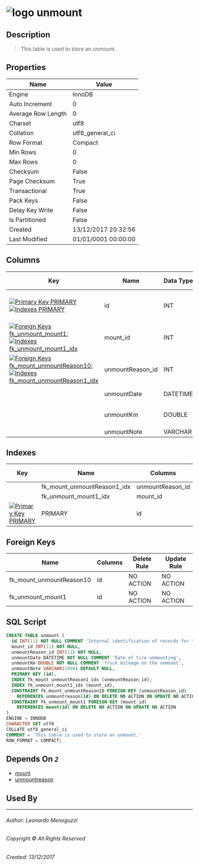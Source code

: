

# ![logo](../../../../../Images/table.svg) unmount

## <a name="#Description"></a>Description
> This table is used to store an unmount.
## <a name="#Properties"></a>Properties
|Name|Value|
|---|---|
|Engine|InnoDB|
|Auto Increment|0|
|Average Row Length|0|
|Charset|utf8|
|Collation|utf8_general_ci|
|Row Format|Compact|
|Min Rows|0|
|Max Rows|0|
|Checksum|False|
|Page Checksum|True|
|Transactional|True|
|Pack Keys|False|
|Delay Key Write|False|
|Is Partitioned|False|
|Created|13/12/2017 20:32:56|
|Last Modified|01/01/0001 00:00:00|


## <a name="#Columns"></a>Columns
|Key|Name|Data Type|Length|Precision|Scale|Not Null|Auto Increment|Default|Virtual|Unsigned|Zerofill|Binary|Description
|---|---|---|---|---|---|---|---|---|---|---|---|---|---
|[![Primary Key PRIMARY](../../../../../Images/primarykey.svg)](#Indexes)[![Indexes PRIMARY](../../../../../Images/index.svg)](#Indexes)|id|INT||11||True|False||False|False|False|False|Internal identification of records for this table|
|[![Foreign Keys fk_unmount_mount1: ](../../../../../Images/foreignkey.svg)](#ForeignKeys)[![Indexes fk_unmount_mount1_idx](../../../../../Images/index.svg)](#Indexes)|mount_id|INT||11||True|False||False|False|False|False||
|[![Foreign Keys fk_mount_unmountReason10: ](../../../../../Images/foreignkey.svg)](#ForeignKeys)[![Indexes fk_mount_unmountReason1_idx](../../../../../Images/index.svg)](#Indexes)|unmountReason_id|INT||11||True|False||False|False|False|False||
||unmountDate|DATETIME||||True|False||False|False|False|False|Date of tire unmounting|
||unmountKm|DOUBLE||||True|False||False|False|False|False|Truck mileage on the unmount|
||unmountNote|VARCHAR|1000|||False|False|NULL|False|False|False|False||

## <a name="#Indexes"></a>Indexes
|Key|Name|Columns|Unique|Type|Key Lengths
|---|---|---|---|---|---
||fk_mount_unmountReason1_idx|unmountReason_id|False|BTREE||
||fk_unmount_mount1_idx|mount_id|False|BTREE||
|[![Primary Key PRIMARY](../../../../../Images/primarykey.svg)](#Indexes)|PRIMARY|id|True|BTREE||

## <a name="#ForeignKeys"></a>Foreign Keys
|Name|Columns|Delete Rule|Update Rule
|---|---|---|---
|fk_mount_unmountReason10|id|NO ACTION|NO ACTION|
|fk_unmount_mount1|id|NO ACTION|NO ACTION|

## <a name="#SqlScript"></a>SQL Script
```SQL
CREATE TABLE unmount (
  id INT(11) NOT NULL COMMENT 'Internal identification of records for this table',
  mount_id INT(11) NOT NULL,
  unmountReason_id INT(11) NOT NULL,
  unmountDate DATETIME NOT NULL COMMENT 'Date of tire unmounting',
  unmountKm DOUBLE NOT NULL COMMENT 'Truck mileage on the unmount',
  unmountNote VARCHAR(1000) DEFAULT NULL,
  PRIMARY KEY (id),
  INDEX fk_mount_unmountReason1_idx (unmountReason_id),
  INDEX fk_unmount_mount1_idx (mount_id),
  CONSTRAINT fk_mount_unmountReason10 FOREIGN KEY (unmountReason_id)
    REFERENCES unmountreason(id) ON DELETE NO ACTION ON UPDATE NO ACTION,
  CONSTRAINT fk_unmount_mount1 FOREIGN KEY (mount_id)
    REFERENCES mount(id) ON DELETE NO ACTION ON UPDATE NO ACTION
)
ENGINE = INNODB
CHARACTER SET utf8
COLLATE utf8_general_ci
COMMENT = 'This table is used to store an unmount.'
ROW_FORMAT = COMPACT;
```

## <a name="#DependsOn"></a>Depends On _`2`_
- [mount](mount.md)
- [unmountreason](unmountreason.md)


## <a name="#UsedBy"></a>Used By


___
###### Author: Leonardo Meneguzzi
###### Copyright © All Rights Reserved
###### Created: 13/12/2017
